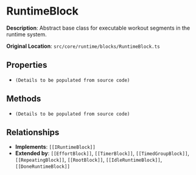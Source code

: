 # RuntimeBlock

**Description**: Abstract base class for executable workout segments in the runtime system.

**Original Location**: `src/core/runtime/blocks/RuntimeBlock.ts`

## Properties

*   `(Details to be populated from source code)`

## Methods

*   `(Details to be populated from source code)`

## Relationships
*   **Implements**: `[[IRuntimeBlock]]`
*   **Extended by**: `[[EffortBlock]]`, `[[TimerBlock]]`, `[[TimedGroupBlock]]`, `[[RepeatingBlock]]`, `[[RootBlock]]`, `[[IdleRuntimeBlock]]`, `[[DoneRuntimeBlock]]`